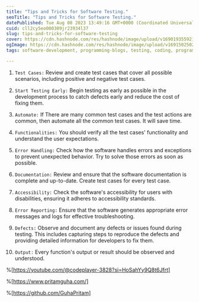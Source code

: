 ```yaml
---
title: "Tips and Tricks for Software Testing."
seoTitle: "Tips and Tricks for Software Testing."
datePublished: Tue Aug 08 2023 13:49:16 GMT+0000 (Coordinated Universal Time)
cuid: cll2cy5eo000309jr23934l37
slug: tips-and-tricks-for-software-testing
cover: https://cdn.hashnode.com/res/hashnode/image/upload/v1690193559217/8cee09c6-38a1-41aa-8bfd-b730c98f7a0f.png
ogImage: https://cdn.hashnode.com/res/hashnode/image/upload/v1691502502176/a8cb741f-3d5f-4b75-b7cb-08af657ae085.png
tags: software-development, programming-blogs, testing, coding, programming-tips

---
```


1. `Test Cases:` Review and create test cases that cover all possible scenarios, including positive and negative test cases.
    
2. `Start Testing Early:` Begin testing as early as possible in the development process to catch defects early and reduce the cost of fixing them.
    
3. `Automate:` If There are many common test cases and the test actions are common, then automate all the common test cases. It will save time.
    
4. `Functionalities:` You should verify all the test cases' functionality and understand the user expectations.
    
5. `Error Handling:` Check how the software handles errors and exceptions to prevent unexpected behavior. Try to solve those errors as soon as possible.
    
6. `Documentation:` Review and ensure that the software documentation is complete and up-to-date. Create test cases for every test case.
    
7. `Accessibility:` Check the software's accessibility for users with disabilities, ensuring it adheres to accessibility standards.
    
8. `Error Reporting:` Ensure that the software generates appropriate error messages and logs for effective troubleshooting.
    
9. `Defects:` Observe and document any defects or issues found during testing. This includes capturing steps to reproduce the defects and providing detailed information for developers to fix them.
    
10. `Output:` Every function's output or result should be observed and understood.  
    

%[https://youtube.com/@codeplayer-3828?si=HoSahYy9Q8t6Jfrt] 

%[https://www.pritamguha.com/] 

%[https://github.com/GuhaPritam]